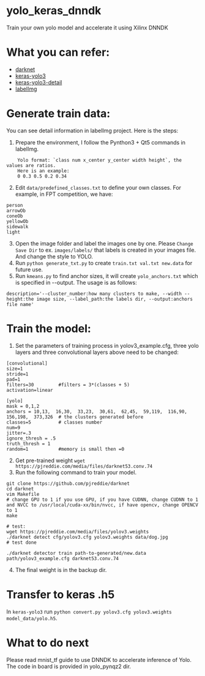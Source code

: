 <!--
 * @Author: Sauron Wu
 * @GitHub: wutianze
 * @Email: 1369130123qq@gmail.com
 * @Date: 2019-11-06 17:34:36
 * @LastEditors: Sauron Wu
 * @LastEditTime: 2019-12-02 11:11:08
 * @Description: 
 -->
# yolo_keras_dnndk
Train your own yolo model and accelerate it using Xilinx DNNDK

# What you can refer:
- [darknet](https://github.com/pjreddie/darknet)
- [keras-yolo3](https://github.com/qqwweee/keras-yolo3.git)
- [keras-yolo3-detail](https://github.com/SpikeKing/keras-yolo3-detection)
- [labelImg](https://github.com/tzutalin/labelImg.git)

# Generate train data:
You can see detail information in labelImg project. Here is the steps:
1. Prepare the environment, I follow the Pynthon3 + Qt5 commands in labelImg.
```
    Yolo format: `class num x_center y_center width height`, the values are ratios.
    Here is an example:
    0 0.3 0.5 0.2 0.34
```
2. Edit `data/predefined_classes.txt` to define your own classes. For example, in FPT competition, we have:
```
person
arrowOb
coneOb
yellowOb
sidewalk
light

```
3. Open the image folder and label the images one by one. Please `Change Save Dir` to ex. `images/labels/` that labels is created in your images file. And change the style to YOLO.
4. Run `python generate_txt.py` to create `train.txt val.txt new.data` for future use.
5. Run `kmeans.py` to find anchor sizes, it will create `yolo_anchors.txt` which is specified in --output. The usage is as follows:
```
description='--cluster_number:how many clusters to make, --width --height:the image size, --label_path:the labels dir, --output:anchors file name'
``` 

# Train the model:
1. Set the parameters of training process in yolov3_example.cfg, three yolo layers and three convolutional layers above need to be changed:
```
[convolutional]
size=1
stride=1
pad=1
filters=30         #filters = 3*(classes + 5)
activation=linear

[yolo]
mask = 0,1,2
anchors = 10,13,  16,30,  33,23,  30,61,  62,45,  59,119,  116,90,  156,198,  373,326  # the clusters generated before
classes=5          # classes number
num=9
jitter=.3
ignore_thresh = .5
truth_thresh = 1
random=1           #memory is small then =0
```
2. Get pre-trained weight `wget https://pjreddie.com/media/files/darknet53.conv.74`
3. Run the following command to train your model.
```
git clone https://github.com/pjreddie/darknet
cd darknet
vim Makefile
# change GPU to 1 if you use GPU, if you have CUDNN, change CUDNN to 1 and NVCC to /usr/local/cuda-xx/bin/nvcc, if have opencv, change OPENCV to 1
make

# test:
wget https://pjreddie.com/media/files/yolov3.weights
./darknet detect cfg/yolov3.cfg yolov3.weights data/dog.jpg
# test done

./darknet detector train path-to-generated/new.data path/yolov3_example.cfg darknet53.conv.74
```
4. The final weight is in the backup dir.

# Transfer to keras .h5
In `keras-yolo3` run `python convert.py yolov3.cfg yolov3.weights model_data/yolo.h5`.

# What to do next
Please read mnist_tf guide to use DNNDK to accelerate inference of Yolo. The code in board is provided in yolo_pynqz2 dir.